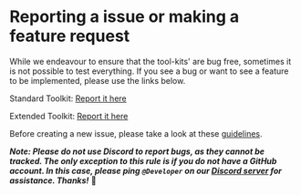 # Reporting a issue or making a feature request

While we endeavour to ensure that the tool-kits' are bug free, sometimes it is not possible to test everything. If you see a bug or want to see a feature to be implemented, please use the links below.

Standard Toolkit: [Report it here](https://github.com/Krypton-Suite/Standard-Toolkit/issues/new/choose)

Extended Toolkit: [Report it here](https://github.com/Krypton-Suite/Extended-Toolkit/issues/new/choose)

Before creating a new issue, please take a look at these [guidelines](../Contributing/Contributing-Guidelines.md).

***Note: Please do not use Discord to report bugs, as they cannot be tracked. The only exception to this rule is if you do not have a GitHub account. In this case, please ping `@Developer` on our [Discord server](Joining%20Our%20Discord%20Server.md) for assistance. Thanks!*** :slightly_smiling_face: